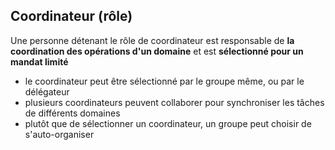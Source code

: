 ## Coordinateur (rôle)

Une personne détenant le rôle de coordinateur est responsable de **la coordination des opérations d'un domaine** et est **sélectionné pour un mandat limité**

- le coordinateur peut être sélectionné par le groupe même, ou par le délégateur
- plusieurs coordinateurs peuvent collaborer pour synchroniser les tâches de différents domaines
- plutôt que de sélectionner un coordinateur, un groupe peut choisir de s'auto-organiser